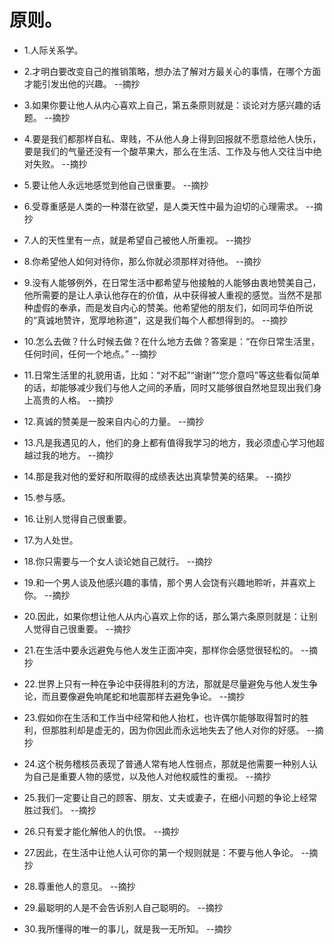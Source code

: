 # 原则。

- 1.人际关系学。

- 2.才明白要改变自己的推销策略，想办法了解对方最关心的事情，在哪个方面才能引发出他的兴趣。 --摘抄

- 3.如果你要让他人从内心喜欢上自己，第五条原则就是：谈论对方感兴趣的话题。 --摘抄

- 4.要是我们都那样自私、卑贱，不从他人身上得到回报就不愿意给他人快乐，要是我们的气量还没有一个酸苹果大，那么在生活、工作及与他人交往当中绝对失败。 --摘抄

- 5.要让他人永远地感觉到他自己很重要。 --摘抄

- 6.受尊重感是人类的一种潜在欲望，是人类天性中最为迫切的心理需求。 --摘抄

- 7.人的天性里有一点，就是希望自己被他人所重视。 --摘抄

- 8.你希望他人如何对待你，那么你就必须那样对待他。 --摘抄

- 9.没有人能够例外，在日常生活中都希望与他接触的人能够由衷地赞美自己，他所需要的是让人承认他存在的价值，从中获得被人重视的感觉。当然不是那种虚假的奉承，而是发自内心的赞美。他希望他的朋友们，如同司华伯所说的“真诚地赞许，宽厚地称道”，这是我们每个人都想得到的。 --摘抄

- 10.怎么去做？什么时候去做？在什么地方去做？答案是：“在你日常生活里，任何时间，任何一个地点。” --摘抄

- 11.日常生活里的礼貌用语，比如：“对不起”“谢谢”“您介意吗”等这些看似简单的话，却能够减少我们与他人之间的矛盾，同时又能够很自然地显现出我们身上高贵的人格。 --摘抄

- 12.真诚的赞美是一股来自内心的力量。 --摘抄

- 13.凡是我遇见的人，他们的身上都有值得我学习的地方，我必须虚心学习他超越过我的地方。 --摘抄

- 14.那是我对他的爱好和所取得的成绩表达出真挚赞美的结果。 --摘抄

- 15.参与感。

- 16.让别人觉得自己很重要。

- 17.为人处世。

- 18.你只需要与一个女人谈论她自己就行。 --摘抄

- 19.和一个男人谈及他感兴趣的事情，那个男人会饶有兴趣地聆听，并喜欢上你。 --摘抄

- 20.因此，如果你想让他人从内心喜欢上你的话，那么第六条原则就是：让别人觉得自己很重要。 --摘抄

- 21.在生活中要永远避免与他人发生正面冲突，那样你会感觉很轻松的。 --摘抄

- 22.世界上只有一种在争论中获得胜利的方法，那就是尽量避免与他人发生争论，而且要像避免响尾蛇和地震那样去避免争论。 --摘抄

- 23.假如你在生活和工作当中经常和他人抬杠，也许偶尔能够取得暂时的胜利，但那胜利却是虚无的，因为你因此而永远地失去了他人对你的好感。 --摘抄

- 24.这个税务稽核员表现了普通人常有地人性弱点，那就是他需要一种别人认为自己是重要人物的感觉，以及他人对他权威性的重视。 --摘抄

- 25.我们一定要让自己的顾客、朋友、丈夫或妻子，在细小问题的争论上经常胜过我们。 --摘抄

- 26.只有爱才能化解他人的仇恨。 --摘抄

- 27.因此，在生活中让他人认可你的第一个规则就是：不要与他人争论。 --摘抄

- 28.尊重他人的意见。 --摘抄

- 29.最聪明的人是不会告诉别人自己聪明的。 --摘抄

- 30.我所懂得的唯一的事儿，就是我一无所知。 --摘抄
